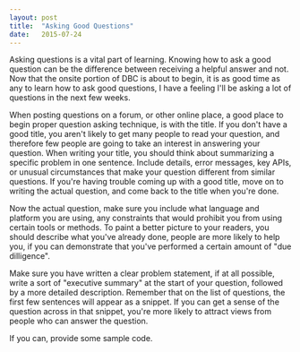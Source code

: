 ```yaml
---
layout: post
title:  "Asking Good Questions"
date:   2015-07-24
---
```


<p class="intro"><span class="dropcap">A</span>sking questions is a vital part of learning. Knowing how to ask a good question can be the difference between receiving a helpful answer and not. Now that the onsite portion of DBC is about to begin, it is as good time as any to learn how to ask good questions, I have a feeling I'll be asking a lot of questions in the next few weeks.</p>

When posting questions on a forum, or other online place, a good place to begin proper question asking technique, is with the title. If you don't have a good title, you aren't likely to get many people to read your question, and therefore few people are going to take an interest in answering your question. When writing your title, you should think about summarizing a specific problem in one sentence. Include details, error messages, key APIs, or unusual circumstances that make your question different from similar questions. If you're having trouble coming up with a good title, move on to writing the actual question, and come back to the title when you're done.

Now the actual question, make sure you include what language and platform you are using, any constraints that would prohibit you from using certain tools or methods. To paint a better picture to your readers, you should describe what you've already done, people are more likely to help you, if you can demonstrate that you've performed a certain amount of "due dilligence".

Make sure you have written a clear problem statement, if at all possible, write a sort of "executive summary" at the start of your question, followed by a more detailed description. Remember that on the list of questions, the first few sentences will appear as a snippet. If you can get a sense of the question across in that snippet, you're more likely to attract views from people who can answer the question.

If you can, provide some sample code.
